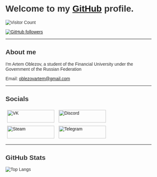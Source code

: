<!DOCTYPE html>
<html lang="en">
<head>
    <meta charset="UTF-8">
    <meta name="viewport" content="width=device-width, initial-scale=1.0">
    <title>GitHub Profile</title>
    <style>
        body {
            font-family: Arial, sans-serif;
            color: #333;
            margin: 0;
            padding: 20px;
        }
        .container {
            max-width: 800px;
            margin: 0 auto;
            padding: 20px;
            border-radius: 10px;
        }
        h1, h2 {
            color: #333;
        }
        .socials a {
            display: inline-block;
            margin: 5px;
            text-decoration: none;
        }
        .socials img {
            width: 150px;
            height: 40px;
        }
    </style>
</head>
<body>
    <div class="container">
        <h1>Welcome to my <a href="https://github.com">GitHub</a> profile.</h1>
        <img src="https://count.getloli.com/get/@:kaeteu?theme=booru-lewd" alt="Visitor Count">
        <p>
            <a href="https://github.com/kaeteu">
                <img src="https://img.shields.io/github/followers/kaeteu?label=Follow&style=social" alt="GitHub followers">
            </a>
        </p>
        <hr>
        <h2>About me</h2>
        <p>I'm Artem Oblezov, a student of the Financial University under the Government of the Russian Federation</p>
        <p>Email: <a href="mailto:oblezovartem@gmail.com">oblezovartem@gmail.com</a></p>
        <hr>
        <h2>Socials</h2>
        <div class="socials">
            <a href="https://vk.com/kaeteu">
                <img src="https://img.shields.io/badge/VK-2CA5E0?style=for-the-badge&logo=vk&logoColor=white" alt="VK">
            </a>
            <a href="https://discord.gg/xexv">
                <img src="https://img.shields.io/badge/Discord-7289DA?style=for-the-badge&logo=discord&logoColor=white" alt="Discord">
            </a>
            <a href="https://steamcommunity.com/id/kaeteu/">
                <img src="https://img.shields.io/static/v1?label=&message=steam&color=191919&style=for-the-badge&logo=Steam" alt="Steam">
            </a>
            <a href="https://t.me/kaeteu">
                <img src="https://img.shields.io/static/v1?label=&message=telegram&color=191919&style=for-the-badge&logo=telegram" alt="Telegram">
            </a>
        </div>
        <hr>
        <h2>GitHub Stats</h2>
        <img src="https://github-readme-stats.vercel.app/api/top-langs/?username=yourusername&theme=radical&layout=compact" alt="Top Langs">
    </div>
</body>
</html>
